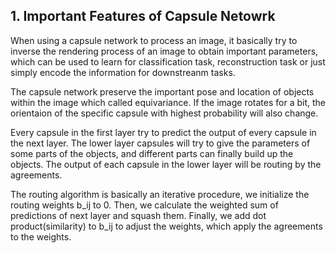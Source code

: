 ## 1. Important Features of Capsule Netowrk

When using a capsule network to process an image, it basically try to inverse the rendering process of an image to obtain important parameters, which can be used to learn for classification task, reconstruction task or just simply encode the information for downstreanm tasks.

The capsule network preserve the important pose and location of objects within the image which called equivariance. If the image rotates for a bit, the orientaion of the specific capsule with highest probability will also change.

Every capsule in the first layer try to predict the output of every capsule in the next layer. The lower layer capsules will try to give the parameters of some parts of the objects, and different parts can finally build up the objects. The output of each capsule in the lower layer will be routing by the agreements.

The routing algorithm is basically an iterative procedure, we initialize the routing weights b_ij to 0. Then, we calculate the weighted sum of predictions of next layer and squash them. Finally, we add dot product(similarity) to b_ij to adjust the weights, which apply the agreements to the weights.
